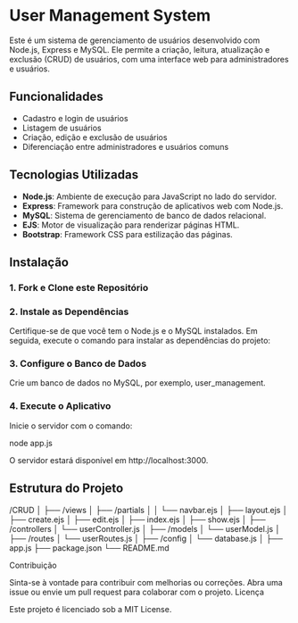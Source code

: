 # User Management System

Este é um sistema de gerenciamento de usuários desenvolvido com Node.js, Express e MySQL. Ele permite a criação, leitura, atualização e exclusão (CRUD) de usuários, com uma interface web para administradores e usuários.

## Funcionalidades

- Cadastro e login de usuários
- Listagem de usuários
- Criação, edição e exclusão de usuários
- Diferenciação entre administradores e usuários comuns

## Tecnologias Utilizadas

- **Node.js**: Ambiente de execução para JavaScript no lado do servidor.
- **Express**: Framework para construção de aplicativos web com Node.js.
- **MySQL**: Sistema de gerenciamento de banco de dados relacional.
- **EJS**: Motor de visualização para renderizar páginas HTML.
- **Bootstrap**: Framework CSS para estilização das páginas.

## Instalação

### 1. Fork e Clone este Repositório

### 2. Instale as Dependências

Certifique-se de que você tem o Node.js e o MySQL instalados. Em seguida, execute o comando para instalar as dependências do projeto:

### 3. Configure o Banco de Dados

Crie um banco de dados no MySQL, por exemplo, user_management.

### 4. Execute o Aplicativo

Inicie o servidor com o comando:

node app.js

O servidor estará disponível em http://localhost:3000.

## Estrutura do Projeto

/CRUD
│
├── /views
│   ├── /partials
│   │   └── navbar.ejs
│   ├── layout.ejs
│   ├── create.ejs
│   ├── edit.ejs
│   ├── index.ejs
│   ├── show.ejs
│
├── /controllers
│   └── userController.js
│
├── /models
│   └── userModel.js
│
├── /routes
│   └── userRoutes.js
│
├── /config
│   └── database.js
│
├── app.js
├── package.json
└── README.md

Contribuição

Sinta-se à vontade para contribuir com melhorias ou correções. Abra uma issue ou envie um pull request para colaborar com o projeto.
Licença

Este projeto é licenciado sob a MIT License.
